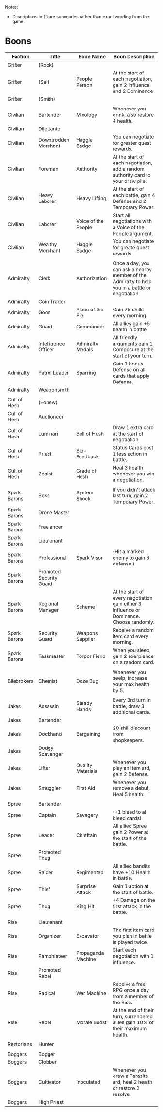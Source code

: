 Notes:
* Descriptions in ( ) are summaries rather than exact wording from the game. 

# Boons

| Faction |  Title | Boon Name | Boon Description |
|---|---|---|---|
| Grifter | (Rook) |  |  |
| Grifter | (Sal) | People Person | At the start of each negotiation, gain 2 Influence and 2 Dominance |
| Grifter | (Smith) |  |  |
|  |  |  |  |
| Civilian | Bartender | Mixology | Whenever you drink, also restore 4 health. |
| Civilian | Dilettante |  |  |
| Civilian | Downtrodden Merchant | Haggle Badge | You can negotiate for greater quest rewards. |
| Civilian | Foreman | Authority | At the start of each negotiation, add a random authority card to your draw pile. |
| Civilian | Heavy Laborer | Heavy Lifting | At the start of each battle, gain 4 Defense and 2 Temporary Power. |
| Civilian | Laborer | Voice of the People | Start all negotiations with a Voice of the People argument. |
| Civilian | Wealthy Merchant | Haggle Badge | You can negotiate for greate quest rewards. |
|  |  |  |  |
| Admiralty | Clerk | Authorization | Once a day, you can ask a nearby member of the Admiralty to help you in a battle or negotiation. |
| Admiralty | Coin Trader |  |  |
| Admiralty | Goon | Piece of the Pie | Gain 75 shills every morning. |
| Admiralty | Guard | Commander | All allies gain +5 health in battle. |
| Admiralty | Intelligence Officer | Admiralty Medals | All friendly arguments gain 1 Composure at the start of your turn. |
| Admiralty | Patrol Leader | Sparring | Gain 1 bonus Defense on all cards that apply Defense. |
| Admiralty | Weaponsmith |  |  |
|  |  |  |  |
| Cult of Hesh | (Eonew) |  |  |
| Cult of Hesh | Auctioneer |  |  |
| Cult of Hesh | Luminari | Bell of Hesh | Draw 1 extra card at the start of negotiation. |
| Cult of Hesh | Priest | Bio-Feedback | Status Cards cost 1 less action in battle. |
| Cult of Hesh | Zealot | Grade of Hesh | Heal 3 health whenever you win a negotiation. |
|  |  |  |  |
| Spark Barons | Boss | System Shock | If you didn't attack last turn, gain 2 Temporary Power. |
| Spark Barons | Drone Master |  |  |
| Spark Barons | Freelancer |  |  |
| Spark Barons | Lieutenant |  |  |
| Spark Barons | Professional | Spark Visor | (Hit a marked enemy to gain 3 defense.) |
| Spark Barons | Promoted Security Guard |  |  |
| Spark Barons | Regional Manager | Scheme | At the start of every negotiation gain either 3 Influence or Dominance. Choose randomly. |
| Spark Barons | Security Guard | Weapons Supplier | Receive a random item card every morning. |
| Spark Barons | Taskmaster | Torpor Fiend | When you sleep, gain 2 exerpience on a random card. |
|  |  |  |  |
| Bilebrokers | Chemist | Doze Bug | Whenever you seelp, increase your max health by 5. |
|  |  |  |  |
| Jakes | Assassin | Steady Hands | Every 3rd turn in battle, draw 3 additional cards. |
| Jakes | Bartender |  |  |
| Jakes | Dockhand | Bargaining | 20 shill discount from shopkeepers. |
| Jakes | Dodgy Scavenger |  |  |
| Jakes | Lifter | Quality Materials | Whenever you play an Item ard, gain 2 Defense. |
| Jakes | Smuggler | First Aid | Whenever you remove a debuf, Heal 5 health. |
|  |  |  |  |
| Spree | Bartender |  |  |
| Spree | Captain | Savagery | (+1 bleed to al bleed cards) |
| Spree | Leader | Chieftain | All allied Spree gain 2 Power at the start of the battle. |
| Spree | Promoted Thug |  |  |
| Spree | Raider | Regimented | All allied bandits have +10 Health in battle. |
| Spree | Thief | Surprise Attack | Gain 1 action at the start of battle. |
| Spree | Thug | King Hit | +4 Damage on the first attack in the battle. |
|  |  |  |  |
| Rise | Lieutenant |  |  |
| Rise | Organizer | Excavator | The first item card you plan in battle is played twice. |
| Rise | Pamphleteer | Propaganda Machine | Start each negotiation with 1 influence. |
| Rise | Promoted Rebel |  |  |
| Rise | Radical | War Machine | Receive a free RPG once a day from a member of the Rise. |
| Rise | Rebel | Morale Boost | At the end of their turn, surrendered allies gain 10% of their maximum health. |
|  |  |  |  |
| Rentorians | Hunter |    |  |
|  |  |  |  |
| Boggers | Bogger  |  |  |
| Boggers | Clobber |  |  |
| Boggers | Cultivator | Inoculated | Whenever you draw a Parasite ard, heal 2 health or restore 2 resolve. |
| Boggers | High Priest |  |  |